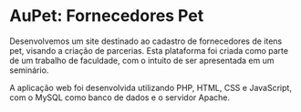 # AuPet: Fornecedores Pet
Desenvolvemos um site destinado ao cadastro de fornecedores de itens pet, visando a criação de parcerias. Esta plataforma foi criada como parte de um trabalho de faculdade, com o intuito de ser apresentada em um seminário.

A aplicação web foi desenvolvida utilizando PHP, HTML, CSS e JavaScript, com o MySQL como banco de dados e o servidor Apache.
